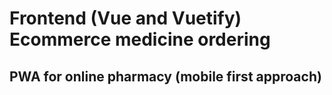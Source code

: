 # Frontend (Vue and Vuetify) Ecommerce medicine ordering 
 
## PWA for online pharmacy (mobile first approach)
